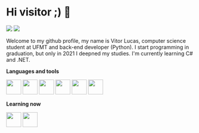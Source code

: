
# Hi visitor ;) 👋

<a href="https://www.linkedin.com/in/thevitorferreira" target="_blank"><img src="https://img.shields.io/badge/-LinkedIn-%230077B5?style=for-the-badge&logo=linkedin&logoColor=white" target="_blank"></a> <a href = "mailto:thevitorferreira@gmail.com"><img src="https://img.shields.io/badge/Gmail-D14836?style=for-the-badge&logo=gmail&logoColor=white" target="_blank"></a>

Welcome to my github profile, my name is Vitor Lucas, computer science student at UFMT and back-end developer (Python). I start programming in graduation, but only in 2021 I deepned my studies. I'm currently learning C# and .NET.


<b>Languages and tools</b>

 <img src="https://cdn.jsdelivr.net/gh/devicons/devicon/icons/python/python-original.svg" width='40' height='40' /> <img src="https://cdn.jsdelivr.net/gh/devicons/devicon/icons/git/git-original.svg" width='40' height='40' />  <img src="https://cdn.jsdelivr.net/gh/devicons/devicon/icons/javascript/javascript-original.svg" width='40' height='40' />  <img src="https://cdn.jsdelivr.net/gh/devicons/devicon/icons/postgresql/postgresql-original.svg" width='40' height='40' />  <img src="https://cdn.jsdelivr.net/gh/devicons/devicon/icons/fastapi/fastapi-original.svg" width='40' height='40'/>  <img src="https://cdn.jsdelivr.net/gh/devicons/devicon/icons/mongodb/mongodb-original.svg" width='40' height='40' />
 
 <b>Learning now</b>
 
  <img src="https://cdn.jsdelivr.net/gh/devicons/devicon/icons/csharp/csharp-original.svg" width='40' height='40' />  <img src="https://cdn.jsdelivr.net/gh/devicons/devicon/icons/dotnetcore/dotnetcore-original.svg" width='40' height='40' />

<!--
**thevitorferreira/thevitorferreira** is a ✨ _special_ ✨ repository because its `README.md` (this file) appears on your GitHub profile.

Here are some ideas to get you started:

- 🔭 I’m currently working on ...
- 🌱 I’m currently learning ...
- 👯 I’m looking to collaborate on ...
- 🤔 I’m looking for help with ...
- 💬 Ask me about ...
- 📫 How to reach me: ...
- 😄 Pronouns: ...
- ⚡ Fun fact: ...
-->
